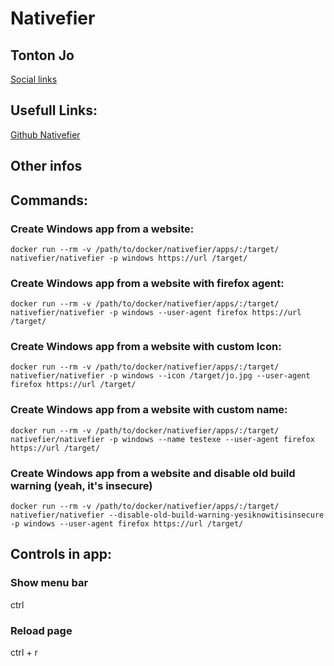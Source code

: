# Nativefier

## Tonton Jo
[Social links](https://linktr.ee/tontonjo)  

## Usefull Links: 
[Github Nativefier](https://github.com/nativefier/nativefier  )  

## Other infos

## Commands:
### Create Windows app from a website:
```shell
docker run --rm -v /path/to/docker/nativefier/apps/:/target/ nativefier/nativefier -p windows https://url /target/  
```
### Create Windows app from a website with firefox agent:
```shell
docker run --rm -v /path/to/docker/nativefier/apps/:/target/ nativefier/nativefier -p windows --user-agent firefox https://url /target/  
```
### Create Windows app from a website with custom Icon:
```shell
docker run --rm -v /path/to/docker/nativefier/apps/:/target/ nativefier/nativefier -p windows --icon /target/jo.jpg --user-agent firefox https://url /target/  
```
### Create Windows app from a website with custom name:
```shell
docker run --rm -v /path/to/docker/nativefier/apps/:/target/ nativefier/nativefier -p windows --name testexe --user-agent firefox https://url /target/  
```
### Create Windows app from a website and disable old build warning (yeah, it's insecure)
```shell
docker run --rm -v /path/to/docker/nativefier/apps/:/target/ nativefier/nativefier --disable-old-build-warning-yesiknowitisinsecure -p windows --user-agent firefox https://url /target/  
```

## Controls in app:
### Show menu bar
ctrl
### Reload page
ctrl + r  
